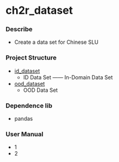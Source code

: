 # ch2r_dataset
### Describe
- Create a data set for Chinese SLU


### Project Structure
- [id_dataset](https://github.com/JDwangmo/ch2r_dataset/tree/master/id_dataset)
    - ID Data Set —— In-Domain Data Set
- [ood_dataset](https://github.com/JDwangmo/ch2r_dataset/tree/master/id_dataset)
    - OOD Data Set
    
### Dependence lib
- pandas

### User Manual
- 1 
- 2 